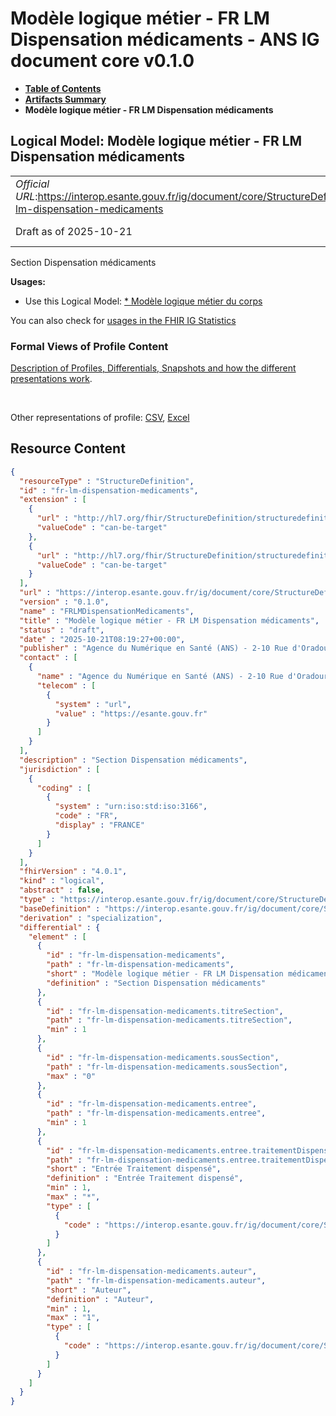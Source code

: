 # Modèle logique métier - FR LM Dispensation médicaments - ANS IG document core v0.1.0

* [**Table of Contents**](toc.md)
* [**Artifacts Summary**](artifacts.md)
* **Modèle logique métier - FR LM Dispensation médicaments**

## Logical Model: Modèle logique métier - FR LM Dispensation médicaments 

| | |
| :--- | :--- |
| *Official URL*:https://interop.esante.gouv.fr/ig/document/core/StructureDefinition/fr-lm-dispensation-medicaments | *Version*:0.1.0 |
| Draft as of 2025-10-21 | *Computable Name*:FRLMDispensationMedicaments |

 
Section Dispensation médicaments 

**Usages:**

* Use this Logical Model: [* Modèle logique métier du corps](StructureDefinition-FRLMCorpsDocument.md)

You can also check for [usages in the FHIR IG Statistics](https://packages2.fhir.org/xig/ans.document.fr.core|current/StructureDefinition/fr-lm-dispensation-medicaments)

### Formal Views of Profile Content

 [Description of Profiles, Differentials, Snapshots and how the different presentations work](http://build.fhir.org/ig/FHIR/ig-guidance/readingIgs.html#structure-definitions). 

 

Other representations of profile: [CSV](StructureDefinition-fr-lm-dispensation-medicaments.csv), [Excel](StructureDefinition-fr-lm-dispensation-medicaments.xlsx) 



## Resource Content

```json
{
  "resourceType" : "StructureDefinition",
  "id" : "fr-lm-dispensation-medicaments",
  "extension" : [
    {
      "url" : "http://hl7.org/fhir/StructureDefinition/structuredefinition-type-characteristics",
      "valueCode" : "can-be-target"
    },
    {
      "url" : "http://hl7.org/fhir/StructureDefinition/structuredefinition-type-characteristics",
      "valueCode" : "can-be-target"
    }
  ],
  "url" : "https://interop.esante.gouv.fr/ig/document/core/StructureDefinition/fr-lm-dispensation-medicaments",
  "version" : "0.1.0",
  "name" : "FRLMDispensationMedicaments",
  "title" : "Modèle logique métier - FR LM Dispensation médicaments",
  "status" : "draft",
  "date" : "2025-10-21T08:19:27+00:00",
  "publisher" : "Agence du Numérique en Santé (ANS) - 2-10 Rue d'Oradour-sur-Glane, 75015 Paris",
  "contact" : [
    {
      "name" : "Agence du Numérique en Santé (ANS) - 2-10 Rue d'Oradour-sur-Glane, 75015 Paris",
      "telecom" : [
        {
          "system" : "url",
          "value" : "https://esante.gouv.fr"
        }
      ]
    }
  ],
  "description" : "Section Dispensation médicaments",
  "jurisdiction" : [
    {
      "coding" : [
        {
          "system" : "urn:iso:std:iso:3166",
          "code" : "FR",
          "display" : "FRANCE"
        }
      ]
    }
  ],
  "fhirVersion" : "4.0.1",
  "kind" : "logical",
  "abstract" : false,
  "type" : "https://interop.esante.gouv.fr/ig/document/core/StructureDefinition/fr-lm-dispensation-medicaments",
  "baseDefinition" : "https://interop.esante.gouv.fr/ig/document/core/StructureDefinition/fr-lm-section",
  "derivation" : "specialization",
  "differential" : {
    "element" : [
      {
        "id" : "fr-lm-dispensation-medicaments",
        "path" : "fr-lm-dispensation-medicaments",
        "short" : "Modèle logique métier - FR LM Dispensation médicaments",
        "definition" : "Section Dispensation médicaments"
      },
      {
        "id" : "fr-lm-dispensation-medicaments.titreSection",
        "path" : "fr-lm-dispensation-medicaments.titreSection",
        "min" : 1
      },
      {
        "id" : "fr-lm-dispensation-medicaments.sousSection",
        "path" : "fr-lm-dispensation-medicaments.sousSection",
        "max" : "0"
      },
      {
        "id" : "fr-lm-dispensation-medicaments.entree",
        "path" : "fr-lm-dispensation-medicaments.entree",
        "min" : 1
      },
      {
        "id" : "fr-lm-dispensation-medicaments.entree.traitementDispense",
        "path" : "fr-lm-dispensation-medicaments.entree.traitementDispense",
        "short" : "Entrée Traitement dispensé",
        "definition" : "Entrée Traitement dispensé",
        "min" : 1,
        "max" : "*",
        "type" : [
          {
            "code" : "https://interop.esante.gouv.fr/ig/document/core/StructureDefinition/fr-lm-traitement-dispense"
          }
        ]
      },
      {
        "id" : "fr-lm-dispensation-medicaments.auteur",
        "path" : "fr-lm-dispensation-medicaments.auteur",
        "short" : "Auteur",
        "definition" : "Auteur",
        "min" : 1,
        "max" : "1",
        "type" : [
          {
            "code" : "https://interop.esante.gouv.fr/ig/document/core/StructureDefinition/fr-lm-auteur"
          }
        ]
      }
    ]
  }
}

```
